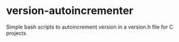 # version-autoincrementer
Simple bash scripts to autoincrement version in a version.h file for C projects
